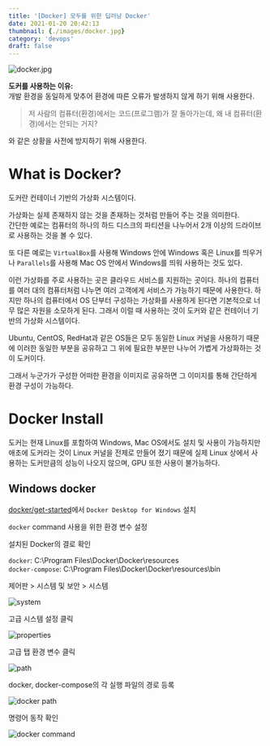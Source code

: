 ```yaml
---
title: '[Docker] 모두를 위한 딥러닝 Docker'
date: 2021-01-20 20:42:13
thumbnail: {./images/docker.jpg}
category: 'devops'
draft: false
---
```


![docker.jpg](./images/docker.jpg)

**도커를 사용하는 이유:**  
개발 환경을 동일하게 맞추어 환경에 따른 오류가 발생하지 않게 하기 위해 사용한다.

> 저 사람의 컴퓨터(환경)에서는 코드(프로그램)가 잘 돌아가는데, 왜 내 컴퓨터(환경)에서는 안되는 거지?

와 같은 상황을 사전에 방지하기 위해 사용한다.

# What is Docker?

도커란 컨테이너 기반의 가상화 시스템이다.

가상화는 실제 존재하지 않는 것을 존재하는 것처럼 만들어 주는 것을 의미한다.  
간단한 예로는 컴퓨터의 하나의 하드 디스크의 파티션을 나누어서 2개 이상의 드라이브로 사용하는 것을 볼 수 있다.

또 다른 예로는 `VirtualBox`를 사용해 Windows 안에 Windows 혹은 Linux를 띄우거나 `Parallels`를 사용해 Mac OS 안에서 Windows를 띄워 사용하는 것도 있다.

이런 가상화를 주로 사용하는 곳은 클라우드 서비스를 지원하는 곳이다. 하나의 컴퓨터를 여러 대의 컴퓨터처럼 나누면 여러 고객에게 서비스가 가능하기 때문에 사용한다. 하지만 하나의 컴퓨터에서 OS 단부터 구성하는 가상화를 사용하게 된다면 기본적으로 너무 많은 자원을 소모하게 된다. 그래서 이럴 때 사용하는 것이 도커와 같은 컨테이너 기반의 가상화 시스템이다.

Ubuntu, CentOS, RedHat과 같은 OS들은 모두 동일한 Linux 커널을 사용하기 때문에 이러한 동일한 부분을 공유하고 그 위에 필요한 부분만 나누어 가볍게 가상화하는 것이 도커이다.

그래서 누군가가 구성한 어떠한 환경을 이미지로 공유하면 그 이미지를 통해 간단하게 환경 구성이 가능하다.

# Docker Install

도커는 현재 Linux를 포함하여 Windows, Mac OS에서도 설치 및 사용이 가능하지만 애초에 도커라는 것이 Linux 커널을 전제로 만들어 졌기 때문에 실제 Linux 상에서 사용하는 도커만큼의 성능이 나오지 않으며, GPU 또한 사용이 불가능하다.

## Windows docker

[docker/get-started](https://www.docker.com/get-started)에서 `Docker Desktop for Windows` 설치

`docker` command 사용을 위한 환경 변수 설정

설치된 Docker의 결로 확인

`docker`: C:\Program Files\Docker\Docker\resources  
`docker-compose`: C:\Program Files\Docker\Docker\resources\bin

제어판 > 시스템 및 보안 > 시스템

![system](./images/System.png)

고급 시스템 설정 클릭

![properties](./images/properties.png)

고급 탭 환경 변수 클릭

![path](./images/path.png)

docker, docker-compose의 각 실행 파일의 경로 등록

![docker path](./images/docker-path.png)

명령어 동작 확인

![docker command](./images/docker-command.png)
